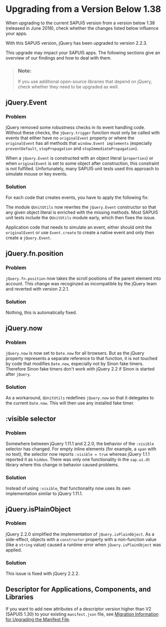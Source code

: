 <!-- loioc1025c2e30a748ae82e929cb7f6d2f9a -->

# Upgrading from a Version Below 1.38

When upgrading to the current SAPUI5 version from a version below 1.38 \(released in June 2016\), check whether the changes listed below influence your apps.

With this SAPUI5 version, jQuery has been upgraded to version 2.2.3.

This upgrade may impact your SAPUI5 apps. The following sections give an overview of our findings and how to deal with them.

> ### Note:  
> If you use additional open-source libraries that depend on jQuery, check whether they need to be upgraded as well.



## jQuery.Event



### Problem

jQuery removed some robustness checks in its event handling code. Without these checks, the `jQuery.trigger` function must only be called with events that either have no `originalEvent` property or where the `originalEvent` has all methods that `window.Event implements` \(especially `preventDefault`, `stopPropagation` and `stopImmediatePropagation`\).

When a `jQuery.Event` is constructed with an object literal \(`properties`\) or when `originalEvent` is set to some object after construction, this constraint is not fulfilled. Unfortunately, many SAPUI5 unit tests used this approach to simulate mouse or key events.



### Solution

For each code that creates events, you have to apply the following fix:

The module `QUnitUtils` now rewrites the `jQuery.Event` constructor so that any given object literal is enriched with the missing methods. Most SAPUI5 unit tests include the `QUnitUtils` module early, which then fixes the issue.

Application code that needs to simulate an event, either should omit the `originalEvent` or use `Event.create` to create a native event and only then create a `jQuery.Event`.



## jQuery.fn.position



### Problem

`jQuery.fn.position` now takes the scroll positions of the parent element into account. This change was recoginzed as incompatible by the jQuery team and reverted with version 2.2.1.



### Solution

Nothing, this is automatically fixed.



## jQuery.now



### Problem

`jQuery.now` is now set to `Date.now` for all browsers. But as the jQuery property represents a separate reference to that function, it is not touched by code that modifies `Date.now`, especially not by Sinon fake timers. Therefore Sinon fake timers don't work with jQuery 2.2 if Sinon is started after `jQuery`.



### Solution

As a workaround, `QUnitUtils` redefines `jQuery.now` so that it delegates to the current `Date.now`. This will then use any installed fake timer.



## :visible selector



### Problem

Somewhere between jQuery 1.11.1 and 2.2.0, the behavior of the `:visible` selector has changed. For empty inline elements \(for example, a `span` with no text\), the selector now reports `:visible = true` whereas jQuery 1.1.1 reported it as `hidden`. There was only one functionality in the `sap.ui.dt` library where this change in behavior caused problems.



### Solution

Instead of using `:visible`, that functionality now uses its own implementation similar to jQuery 1.11.1.



## jQuery.isPlainObject



### Problem

jQuery 2.2.0 simplified the implementation of `jQuery.isPlainObject`. As a side-effect, objects with a `constructor` property with a non-function value \(like a `string` value\) caused a runtime error when `jQuery.isPlainObject` was applied.



### Solution

This issue is fixed with jQuery 2.2.2.



## Descriptor for Applications, Components, and Libraries

If you want to add new attributes of a descriptor version higher than V2 \(SAPUI5 1.30\) to your existing `manifest.json` file, see [Migration Information for Upgrading the Manifest File](../04_Essentials/migration-information-for-upgrading-the-manifest-file-a110f76.md).

